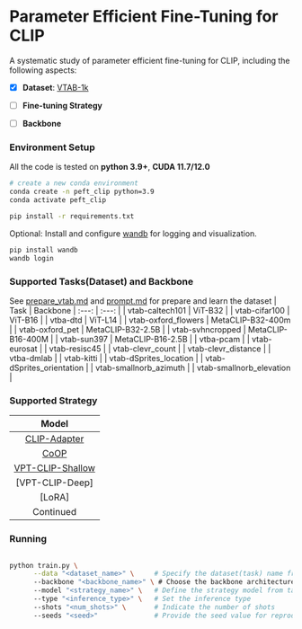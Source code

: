 # Parameter Efficient Fine-Tuning for CLIP

A systematic study of parameter efficient fine-tuning for CLIP, including the following aspects:
- [x] **Dataset**: [VTAB-1k](https://google-research.github.io/task_adaptation/)

- [ ] **Fine-tuning Strategy**

- [ ] **Backbone**


### Environment Setup 
All the code is tested on **python 3.9+**, **CUDA 11.7/12.0**
```bash
# create a new conda environment
conda create -n peft_clip python=3.9
conda activate peft_clip

pip install -r requirements.txt
```

Optional: Install and configure [wandb](https://wandb.ai/site) for logging and visualization.
```bash
pip install wandb
wandb login
```


### Supported Tasks(Dataset) and Backbone
See [prepare_vtab.md](src/data/prompt.md) and [prompt.md](src/data/prompt.md) for prepare and learn the dataset
| Task | Backbone
| :---: |  :---: |
| vtab-caltech101 | ViT-B32 |
| vtab-cifar100 | ViT-B16 |
| vtba-dtd | ViT-L14 |
| vtab-oxford_flowers | MetaCLIP-B32-400m |
| vtab-oxford_pet | MetaCLIP-B32-2.5B |
| vtab-svhncropped | MetaCLIP-B16-400M |
| vtab-sun397 | MetaCLIP-B16-2.5B |
| vtba-pcam |
| vtab-eurosat |
| vtab-resisc45 |
| vtab-clevr_count |
| vtab-clevr_distance |
| vtba-dmlab |
| vtab-kitti |
| vtab-dSprites_location |
| vtab-dSprites_orientation |
| vtab-smallnorb_azimuth |
| vtab-smallnorb_elevation |

### Supported Strategy
| Model |
| :---: |
| [CLIP-Adapter]() |
| [CoOP]() |
| [VPT-CLIP-Shallow]() |
| [VPT-CLIP-Deep] |
| [LoRA] |
| Continued |

### Running
```bash

python train.py \
      --data "<dataset_name>" \     # Specify the dataset(task) name from table in Supported Tasks
      --backbone "<backbone_name>" \ # Choose the backbone architecture from table in Supported backbone
      --model "<strategy_name>" \   # Define the strategy model from table in 
      --type "<inference_type>" \   # Set the inference type
      --shots "<num_shots>" \       # Indicate the number of shots
      --seeds "<seed>"              # Provide the seed value for reproducibility

```

